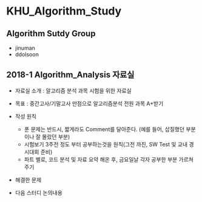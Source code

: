 ﻿# KHU_Algorithm_Study
## Algorithm Sutdy Group
- jinuman
- ddolsoon

## 2018-1 Algorithm_Analysis 자료실
 
* 자료실 소개 : 알고리즘 분석 과목 시험을 위한 자료실
* 목표 : 중간고사/기말고사 만점으로 알고리즘분석 전원 과목 A+받기
* 작성 원칙
	* 푼 문제는 반드시, 짧게라도 Comment를 달아준다. (예를 들어, 삽질했던 부분이나 잘 몰랐던 부분)
	* 시험보기 3주전 정도 부터 공부하는것을 원칙(그전 까진, SW Test 및 교내 경시대회 준비)
	* 파트 별로, 코드 분석 및 자료 요약 해온 후, 금요일날 각자 공부한 부분 가르쳐주기
* 해결한 문제

* 다음 스터디 논의내용
